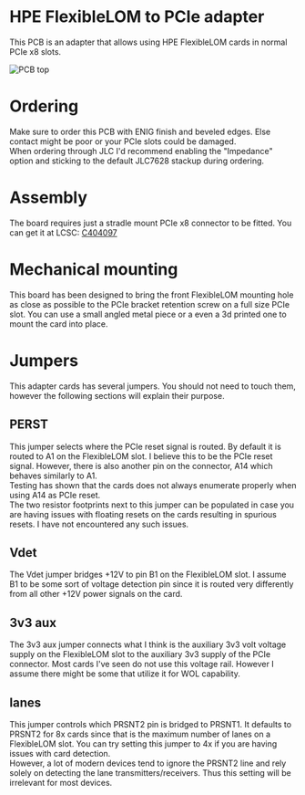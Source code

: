 HPE FlexibleLOM to PCIe adapter
===============================

This PCB is an adapter that allows using HPE FlexibleLOM cards in normal
PCIe x8 slots.

![PCB top](/assets/revA_photo_top.jpg)

# Ordering

Make sure to order this PCB with ENIG finish and beveled edges. Else contact
might be poor or your PCIe slots could be damaged.  
When ordering through JLC I'd recommend enabling the "Impedance" option and
sticking to the default JLC7628 stackup during ordering.

# Assembly

The board requires just a stradle mount PCIe x8 connector to be fitted.
You can get it at LCSC: [C404097](https://lcsc.com/product-detail/Card-Edge-Connectors_UMAX-3126-10102T_C404097.html)

# Mechanical mounting

This board has been designed to bring the front FlexibleLOM mounting hole as
close as possible to the PCIe bracket retention screw on a full size PCIe slot.
You can use a small angled metal piece or a even a 3d printed one to mount the
card into place.

# Jumpers

This adapter cards has several jumpers. You should not need to touch them, however
the following sections will explain their purpose.

## PERST

This jumper selects where the PCIe reset signal is routed. By default it is routed
to A1 on the FlexibleLOM slot. I believe this to be the PCIe reset signal. However,
there is also another pin on the connector, A14 which behaves similarly to A1.  
Testing has shown that the cards does not always enumerate properly when using A14
as PCIe reset.  
The two resistor footprints next to this jumper can be populated in case you are
having issues with floating resets on the cards resulting in spurious resets. I
have not encountered any such issues.

## Vdet

The Vdet jumper bridges +12V to pin B1 on the FlexibleLOM slot. I assume B1 to be
some sort of voltage detection pin since it is routed very differently from all
other +12V power signals on the card.

## 3v3 aux

The 3v3 aux jumper connects what I think is the auxiliary 3v3 volt voltage supply
on the FlexibleLOM slot to the auxiliary 3v3 supply of the PCIe connector. Most
cards I've seen do not use this voltage rail. However I assume there might be some
that utilize it for WOL capability.

## lanes

This jumper controls which PRSNT2 pin is bridged to PRSNT1. It defaults to PRSNT2
for 8x cards since that is the maximum number of lanes on a FlexibleLOM slot. You
can try setting this jumper to 4x if you are having issues with card detection.  
However, a lot of modern devices tend to ignore the PRSNT2 line and rely solely on
detecting the lane transmitters/receivers. Thus this setting will be irrelevant for
most devices.
